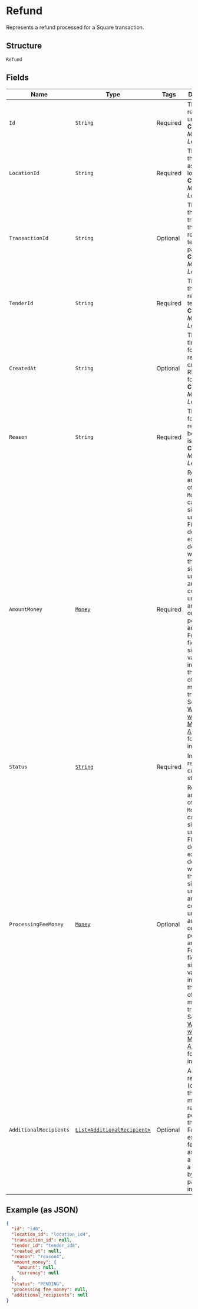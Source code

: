 
# Refund

Represents a refund processed for a Square transaction.

## Structure

`Refund`

## Fields

| Name | Type | Tags | Description | Getter |
|  --- | --- | --- | --- | --- |
| `Id` | `String` | Required | The refund's unique ID.<br>**Constraints**: *Maximum Length*: `255` | String getId() |
| `LocationId` | `String` | Required | The ID of the refund's associated location.<br>**Constraints**: *Maximum Length*: `50` | String getLocationId() |
| `TransactionId` | `String` | Optional | The ID of the transaction that the refunded tender is part of.<br>**Constraints**: *Maximum Length*: `192` | String getTransactionId() |
| `TenderId` | `String` | Required | The ID of the refunded tender.<br>**Constraints**: *Maximum Length*: `192` | String getTenderId() |
| `CreatedAt` | `String` | Optional | The timestamp for when the refund was created, in RFC 3339 format.<br>**Constraints**: *Maximum Length*: `32` | String getCreatedAt() |
| `Reason` | `String` | Required | The reason for the refund being issued.<br>**Constraints**: *Maximum Length*: `192` | String getReason() |
| `AmountMoney` | [`Money`](../../doc/models/money.md) | Required | Represents an amount of money. `Money` fields can be signed or unsigned.<br>Fields that do not explicitly define whether they are signed or unsigned are<br>considered unsigned and can only hold positive amounts. For signed fields, the<br>sign of the value indicates the purpose of the money transfer. See<br>[Working with Monetary Amounts](https://developer.squareup.com/docs/build-basics/working-with-monetary-amounts)<br>for more information. | Money getAmountMoney() |
| `Status` | [`String`](../../doc/models/refund-status.md) | Required | Indicates a refund's current status. | String getStatus() |
| `ProcessingFeeMoney` | [`Money`](../../doc/models/money.md) | Optional | Represents an amount of money. `Money` fields can be signed or unsigned.<br>Fields that do not explicitly define whether they are signed or unsigned are<br>considered unsigned and can only hold positive amounts. For signed fields, the<br>sign of the value indicates the purpose of the money transfer. See<br>[Working with Monetary Amounts](https://developer.squareup.com/docs/build-basics/working-with-monetary-amounts)<br>for more information. | Money getProcessingFeeMoney() |
| `AdditionalRecipients` | [`List<AdditionalRecipient>`](../../doc/models/additional-recipient.md) | Optional | Additional recipients (other than the merchant) receiving a portion of this refund.<br>For example, fees assessed on a refund of a purchase by a third party integration. | List<AdditionalRecipient> getAdditionalRecipients() |

## Example (as JSON)

```json
{
  "id": "id0",
  "location_id": "location_id4",
  "transaction_id": null,
  "tender_id": "tender_id8",
  "created_at": null,
  "reason": "reason4",
  "amount_money": {
    "amount": null,
    "currency": null
  },
  "status": "PENDING",
  "processing_fee_money": null,
  "additional_recipients": null
}
```

